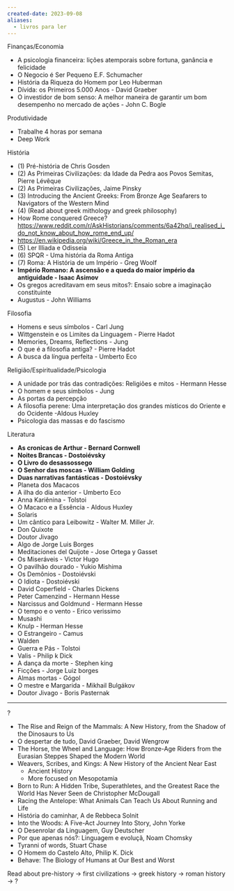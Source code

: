 ```yaml
---
created-date: 2023-09-08
aliases:
  - livros para ler
---
```


Finanças/Economia
- A psicologia financeira: lições atemporais sobre fortuna, ganância e felicidade 
- O Negocio é Ser Pequeno E.F. Schumacher 
- História da Riqueza do Homem por Leo Huberman
- Dívida: os Primeiros 5.000 Anos - David Graeber 
- O investidor de bom senso: A melhor maneira de garantir um bom desempenho no mercado de ações - John C. Bogle

Produtividade
- Trabalhe 4 horas por semana
- Deep Work

História
- (1) Pré-história de Chris Gosden
- (2) As Primeiras Civilizações: da Idade da Pedra aos Povos Semitas, Pierre Lévêque
- (2) As Primeiras Civilizações, Jaime Pinsky 
- (3) Introducing the Ancient Greeks: From Bronze Age Seafarers to Navigators of the Western Mind
- (4) (Read about greek mithology and greek philosophy)
- How Rome conquered Greece? https://www.reddit.com/r/AskHistorians/comments/6a42hq/i_realised_i_do_not_know_about_how_rome_end_up/
- https://en.wikipedia.org/wiki/Greece_in_the_Roman_era
- (5) Ler Illiada e Odisseia
- (6) SPQR - Uma história da Roma Antiga
- (7) Roma: A História de um Império - Greg Woolf
- **Império Romano: A ascensão e a queda do maior império da antiguidade - Isaac Asimov**
- Os gregos acreditavam em seus mitos?: Ensaio sobre a imaginação constituinte
- Augustus - John Williams

Filosofia
- Homens e seus símbolos - Carl Jung
- Wittgenstein e os Limites da Linguagem - Pierre Hadot
- Memories, Dreams, Reflections - Jung
- O que é a filosofia antiga? - Pierre Hadot 
- A busca da língua perfeita - Umberto Eco

Religião/Espiritualidade/Psicologia
- A unidade por trás das contradições: Religiões e mitos - Hermann Hesse
- O homem e seus símbolos - Jung
- As portas da percepção
- A filosofia perene: Uma interpretação dos grandes místicos do Oriente e do Ocidente -Aldous Huxley
- Psicologia das massas e do fascismo


Literatura
- **As cronicas de Arthur - Bernard Cornwell**
- **Noites Brancas - Dostoiévsky**
- **O Livro do desassossego**
- **O Senhor das moscas - William Golding**
- **Duas narrativas fantásticas - Dostoiévsky**
- Planeta dos Macacos
- A ilha do dia anterior - Umberto Eco
- Anna Kariênina - Tolstoi
- O Macaco e a Essência - Aldous Huxley
- Solaris
- Um cântico para Leibowitz - Walter M. Miller Jr.
- Don Quixote
- Doutor Jivago
- Algo de Jorge Luis Borges
- Meditaciones del Quijote - Jose Ortega y Gasset 
- Os Miseráveis - Victor Hugo
- O pavilhão dourado - Yukio Mishima
- Os Demônios - Dostoiévski
- O Idiota - Dostoiévski
- David Coperfield - Charles Dickens
- Peter Camenzind - Hermann Hesse
- Narcissus and Goldmund - Hermann Hesse
- O tempo e o vento - Erico verissimo
- Musashi
- Knulp - Herman Hesse
- O Estrangeiro - Camus
- Walden
- Guerra e Pás - Tolstoi
- Valis - Philip k Dick
- A dança da morte - Stephen king
- Ficções - Jorge Luiz borges
- Almas mortas - Gógol
- O mestre e Margarida - Mikhail Bulgákov
- Doutor Jivago - Boris Pasternak

---

?
- The Rise and Reign of the Mammals: A New History, from the Shadow of the Dinosaurs to Us 
- O despertar de tudo, David Graeber, David Wengrow
- The Horse, the Wheel and Language: How Bronze-Age Riders from the Eurasian Steppes Shaped the Modern World 
- Weavers, Scribes, and Kings: A New History of the Ancient Near East 
	- Ancient History
	- More focused on Mesopotamia
- Born to Run: A Hidden Tribe, Superathletes, and the Greatest Race the World Has Never Seen de Christopher McDougall
- Racing the Antelope: What Animals Can Teach Us About Running and Life 
- História do caminhar, A de Rebbeca Solnit 
- Into the Woods: A Five-Act Journey Into Story, John Yorke
- O Desenrolar da Linguagem, Guy Deutscher
- Por que apenas nós?: Linguagem e evoluçã, Noam Chomsky
- Tyranni of words, Stuart Chase 
- O Homem do Castelo Alto, Philip K. Dick
- Behave: The Biology of Humans at Our Best and Worst



Read about pre-history -> first civilizations -> greek history -> roman history -> ?